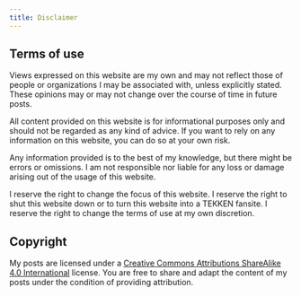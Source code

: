 ```yaml
---
title: Disclaimer
---
```


## Terms of use

Views expressed on this website are my own and may not reflect those of people or organizations I may be associated with, unless explicitly stated. These opinions may or may not change over the course of time in future posts.

All content provided on this website is for informational purposes only and should not be regarded as any kind of advice. If you want to rely on any information on this website, you can do so at your own risk.

Any information provided is to the best of my knowledge, but there might be errors or omissions. I am not responsible nor liable for any loss or damage arising out of the usage of this website.

I reserve the right to change the focus of this website. I reserve the right to shut this website down or to turn this website into a TEKKEN fansite. I reserve the right to change the terms of use at my own discretion. 

## Copyright

My posts are licensed under a [Creative Commons Attributions ShareAlike 4.0 International](https://creativecommons.org/licenses/by-sa/4.0/) license. You are free to share and adapt the content of my posts under the condition of providing attribution.
